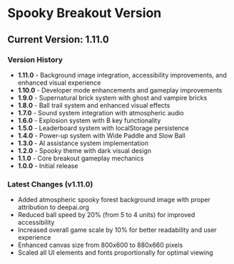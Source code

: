 # Spooky Breakout Version

## Current Version: 1.11.0

### Version History
- **1.11.0** - Background image integration, accessibility improvements, and enhanced visual experience
- **1.10.0** - Developer mode enhancements and gameplay improvements
- **1.9.0** - Supernatural brick system with ghost and vampire bricks
- **1.8.0** - Ball trail system and enhanced visual effects
- **1.7.0** - Sound system integration with atmospheric audio
- **1.6.0** - Explosion system with B key functionality
- **1.5.0** - Leaderboard system with localStorage persistence
- **1.4.0** - Power-up system with Wide Paddle and Slow Ball
- **1.3.0** - AI assistance system implementation
- **1.2.0** - Spooky theme with dark visual design
- **1.1.0** - Core breakout gameplay mechanics
- **1.0.0** - Initial release

### Latest Changes (v1.11.0)
- Added atmospheric spooky forest background image with proper attribution to deepai.org
- Reduced ball speed by 20% (from 5 to 4 units) for improved accessibility
- Increased overall game scale by 10% for better readability and user experience
- Enhanced canvas size from 800x600 to 880x660 pixels
- Scaled all UI elements and fonts proportionally for optimal viewing
